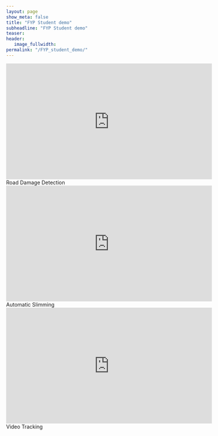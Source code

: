 ```yaml
---
layout: page
show_meta: false
title: "FYP Student demo"
subheadline: "FYP Student demo"
teaser: 
header:
   image_fullwidth: 
permalink: "/FYP_student_demo/"
---
```


<iframe width="560" height="315" src="https://www.youtube.com/embed/NPP9O_4U3SI" frameborder="0" allow="accelerometer; autoplay; encrypted-media; gyroscope; picture-in-picture" allowfullscreen></iframe>
Road Damage Detection


<iframe width="560" height="315" src="https://www.youtube.com/embed/e8RNy5BZllY" frameborder="0" allow="accelerometer; autoplay; encrypted-media; gyroscope; picture-in-picture" allowfullscreen></iframe>
Automatic Slimming


<iframe width="560" height="315" src="https://www.youtube.com/embed/M1LqUV4jLbM" frameborder="0" allow="accelerometer; autoplay; encrypted-media; gyroscope; picture-in-picture" allowfullscreen></iframe>
Video Tracking




